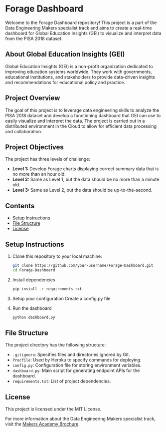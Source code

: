 # Forage Dashboard

Welcome to the Forage Dashboard repository! This project is a part of the Data Engineering Makers specialist track and aims to create a real-time dashboard for Global Education Insights (GEI) to visualize and interpret data from the PISA 2018 dataset.

## About Global Education Insights (GEI)

Global Education Insights (GEI) is a non-profit organization dedicated to improving education systems worldwide. They work with governments, educational institutions, and stakeholders to provide data-driven insights and recommendations for educational policy and practice.

## Project Overview

The goal of this project is to leverage data engineering skills to analyze the PISA 2018 dataset and develop a functioning dashboard that GEI can use to easily visualize and interpret the data. The project is carried out in a distributed environment in the Cloud to allow for efficient data processing and collaboration.

## Project Objectives

The project has three levels of challenge:

- **Level 1:** Develop Forage charts displaying correct summary data that is no more than an hour old.
- **Level 2:** Same as Level 1, but the data should be no more than a minute old.
- **Level 3:** Same as Level 2, but the data should be up-to-the-second.

## Contents

- [Setup Instructions](#setup-instructions)
- [File Structure](#file-structure)
- [License](#license)

## Setup Instructions

1. Clone this repository to your local machine:

   ```bash
   git clone https://github.com/your-username/Forage-Dashboard.git
   cd Forage-Dashboard

2. Install dependencies

     ```bash
     pip install -r requirements.txt

3. Setup your configuration
    Create a config.py file

4. Run the dashboard

    ```bash
    python dashboard.py

## File Structure

The project directory has the following structure:

- `.gitignore`: Specifies files and directories ignored by Git.
- `Procfile`: Used by Heroku to specify commands for deploying.
- `config.py`: Configuration file for storing environment variables.
- `dashboard.py`: Main script for generating endpoint APIs for the dashboard.
- `requirements.txt`: List of project dependencies.

## License

This project is licensed under the MIT License.

For more information about the Data Engineering Makers specialist track, visit the [Makers Academy Brochure](https://drive.google.com/file/d/1ld6IdZLX3p0bslw2bnD3uTy6WsBT9JHz/view).


